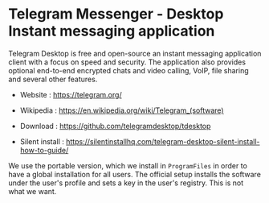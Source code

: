 # Telegram Messenger - Desktop Instant messaging application

Telegram Desktop is free and open-source an instant messaging
application client with a focus on speed and security.
The application also provides optional end-to-end encrypted chats and
video calling, VoIP, file sharing and several other features.

* Website : https://telegram.org/
* Wikipedia : https://en.wikipedia.org/wiki/Telegram_(software)

* Download : https://github.com/telegramdesktop/tdesktop
* Silent install : https://silentinstallhq.com/telegram-desktop-silent-install-how-to-guide/

We use the portable version, which we install in `ProgramFiles` in
order to have a global installation for all users. The official setup
installs the software under the user's profile and sets a key in the
user's registry. This is not what we want.
